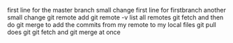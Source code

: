 
first line for the master branch small change
first line for firstbranch another small change
git remote add
git remote -v list all remotes
git fetch and then do git merge to add the commits from my remote to my local files
git pull does git git fetch and git merge at once
